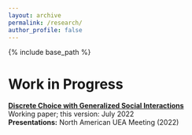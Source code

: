 ```yaml
---
layout: archive
permalink: /research/
author_profile: false
---
```


{% include base_path %}


Work in Progress
======

[**Discrete Choice with Generalized Social Interactions**](/files/dcwgsi_draft.pdf)<br>
Working paper; this version: July 2022<br>
**Presentations:** North American UEA Meeting (2022)

